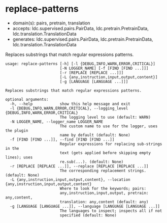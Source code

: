 # replace-patterns

* domain(s): pairs, pretrain, translation
* accepts: ldc.supervised.pairs.PairData, ldc.pretrain.PretrainData, ldc.translation.TranslationData
* generates: ldc.supervised.pairs.PairData, ldc.pretrain.PretrainData, ldc.translation.TranslationData

Replaces substrings that match regular expressions patterns.

```
usage: replace-patterns [-h] [-l {DEBUG,INFO,WARN,ERROR,CRITICAL}]
                        [-N LOGGER_NAME] [-f [FIND [FIND ...]]]
                        [-r [REPLACE [REPLACE ...]]]
                        [-L {any,instruction,input,output,content}]
                        [-g [LANGUAGE [LANGUAGE ...]]]

Replaces substrings that match regular expressions patterns.

optional arguments:
  -h, --help            show this help message and exit
  -l {DEBUG,INFO,WARN,ERROR,CRITICAL}, --logging_level {DEBUG,INFO,WARN,ERROR,CRITICAL}
                        The logging level to use (default: WARN)
  -N LOGGER_NAME, --logger_name LOGGER_NAME
                        The custom name to use for the logger, uses the plugin
                        name by default (default: None)
  -f [FIND [FIND ...]], --find [FIND [FIND ...]]
                        Regular expressions for replacing sub-strings in the
                        text (gets applied before skipping empty lines); uses
                        re.sub(...). (default: None)
  -r [REPLACE [REPLACE ...]], --replace [REPLACE [REPLACE ...]]
                        The corresponding replacement strings. (default: None)
  -L {any,instruction,input,output,content}, --location {any,instruction,input,output,content}
                        Where to look for the keywords; pairs:
                        any,instruction,input,output, pretrain: any,content,
                        translation: any,content (default: any)
  -g [LANGUAGE [LANGUAGE ...]], --language [LANGUAGE [LANGUAGE ...]]
                        The languages to inspect; inspects all if not
                        specified (default: None)
```
